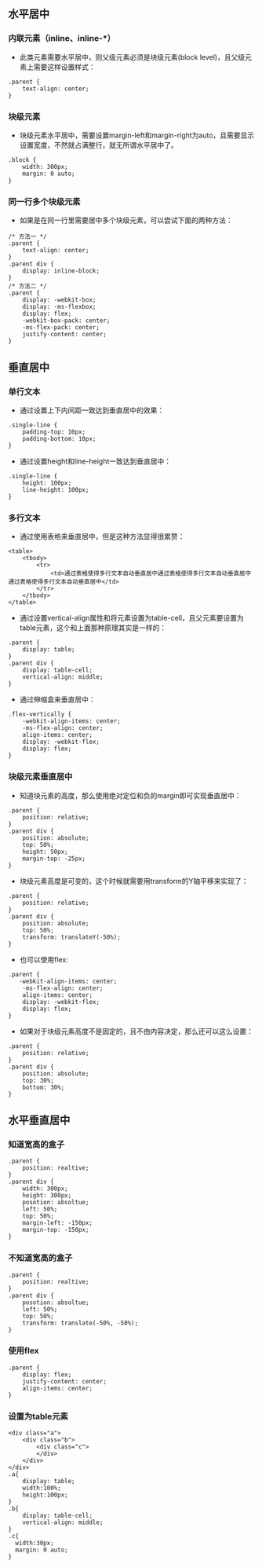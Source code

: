 ## 水平居中

### 内联元素（inline、inline-*）
- 此类元素需要水平居中，则父级元素必须是块级元素(block level)，且父级元素上需要这样设置样式：
```
.parent {
    text-align: center;
}
```

### 块级元素
- 块级元素水平居中，需要设置margin-left和margin-right为auto，且需要显示设置宽度，不然就占满整行，就无所谓水平居中了。
```
.block {
    width: 300px;
    margin: 0 auto;
}
```

### 同一行多个块级元素
- 如果是在同一行里需要居中多个块级元素，可以尝试下面的两种方法：
```
/* 方法一 */
.parent {
    text-align: center;
}
.parent div {
    display: inline-block;
}
/* 方法二 */
.parent {
    display: -webkit-box;
    display: -ms-flexbox;
    display: flex;
    -webkit-box-pack: center;
    -ms-flex-pack: center;
    justify-content: center;
}
```

## 垂直居中

### 单行文本
- 通过设置上下内间距一致达到垂直居中的效果：
```
.single-line {
    padding-top: 10px;
    padding-bottom: 10px;
}
```
- 通过设置height和line-height一致达到垂直居中：
```
.single-line {
    height: 100px;
    line-height: 100px;
}
```

### 多行文本
- 通过使用表格来垂直居中，但是这种方法显得很累赘：
```
<table>
    <tbody>
        <tr>
            <td>通过表格使得多行文本自动垂直居中通过表格使得多行文本自动垂直居中通过表格使得多行文本自动垂直居中</td>
        </tr>
    </tbody>
</table>
```

- 通过设置vertical-align属性和将元素设置为table-cell，且父元素要设置为table元素，这个和上面那种原理其实是一样的：
```
.parent {
    display: table;
}
.parent div {
    display: table-cell;
    vertical-align: middle;
}
```

- 通过伸缩盒来垂直居中：
```
.flex-vertically {
    -webkit-align-items: center;
    -ms-flex-align: center;
    align-items: center;
    display: -webkit-flex;
    display: flex;
}
```

### 块级元素垂直居中
- 知道块元素的高度，那么使用绝对定位和负的margin即可实现垂直居中：
```
.parent {
    position: relative;
}
.parent div {
    position: absolute;
    top: 50%;
    height: 50px;
    margin-top: -25px;
}
```

- 块级元素高度是可变的，这个时候就需要用transform的Y轴平移来实现了：
```
.parent {
    position: relative;
}
.parent div {
    position: absolute;
    top: 50%;
    transform: translateY(-50%);
}
```

- 也可以使用flex:
```
.parent {
   -webkit-align-items: center;
    -ms-flex-align: center;
    align-items: center;
    display: -webkit-flex;
    display: flex;
}
```

- 如果对于块级元素高度不是固定的，且不由内容决定，那么还可以这么设置：
```
.parent {
    position: relative;
}
.parent div {
    position: absolute;
    top: 30%;
    bottom: 30%; 
}
```

## 水平垂直居中
### 知道宽高的盒子
```
.parent {
    position: realtive;
}
.parent div {
    width: 300px;
    height: 300px;
    posotion: absoltue;
    left: 50%;
    top: 50%;
    margin-left: -150px;
    margin-top: -150px;
}
```

### 不知道宽高的盒子
```
.parent {
    position: realtive;
}
.parent div {
    posotion: absoltue;
    left: 50%;
    top: 50%;
    transform: translate(-50%, -50%);   
}
```
### 使用flex
```
.parent {
    display: flex;
    justify-content: center;
    align-items: center;
}
```

### 设置为table元素
```
<div class="a">
    <div class="b">
        <div class="c">
        </div>
    </div>
</div>
.a{
    display: table;
    width:100%;
    height:100px;
}
.b{
    display: table-cell;
    vertical-align: middle;
}
.c{
  width:30px;
  margin: 0 auto;
}
```